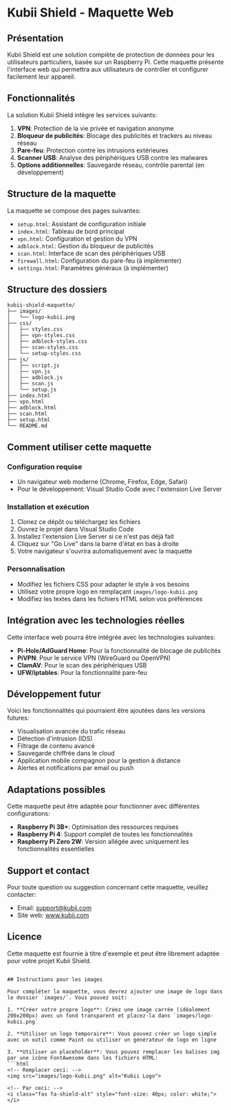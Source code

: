 # Kubii Shield - Maquette Web

## Présentation

Kubii Shield est une solution complète de protection de données pour les utilisateurs particuliers, basée sur un Raspberry Pi. Cette maquette présente l'interface web qui permettra aux utilisateurs de contrôler et configurer facilement leur appareil.

## Fonctionnalités

La solution Kubii Shield intègre les services suivants:

1. **VPN**: Protection de la vie privée et navigation anonyme
2. **Bloqueur de publicités**: Blocage des publicités et trackers au niveau réseau
3. **Pare-feu**: Protection contre les intrusions extérieures
4. **Scanner USB**: Analyse des périphériques USB contre les malwares
5. **Options additionnelles**: Sauvegarde réseau, contrôle parental (en développement)

## Structure de la maquette

La maquette se compose des pages suivantes:

- `setup.html`: Assistant de configuration initiale
- `index.html`: Tableau de bord principal
- `vpn.html`: Configuration et gestion du VPN
- `adblock.html`: Gestion du bloqueur de publicités
- `scan.html`: Interface de scan des périphériques USB
- `firewall.html`: Configuration du pare-feu (à implémenter)
- `settings.html`: Paramètres généraux (à implémenter)

## Structure des dossiers

```
kubii-shield-maquette/
├── images/
│   └── logo-kubii.png
├── css/
│   ├── styles.css
│   ├── vpn-styles.css
│   ├── adblock-styles.css
│   ├── scan-styles.css
│   └── setup-styles.css
├── js/
│   ├── script.js
│   ├── vpn.js
│   ├── adblock.js
│   ├── scan.js
│   └── setup.js
├── index.html
├── vpn.html
├── adblock.html
├── scan.html
├── setup.html
└── README.md
```

## Comment utiliser cette maquette

### Configuration requise

- Un navigateur web moderne (Chrome, Firefox, Edge, Safari)
- Pour le développement: Visual Studio Code avec l'extension Live Server

### Installation et exécution

1. Clonez ce dépôt ou téléchargez les fichiers
2. Ouvrez le projet dans Visual Studio Code
3. Installez l'extension Live Server si ce n'est pas déjà fait
4. Cliquez sur "Go Live" dans la barre d'état en bas à droite
5. Votre navigateur s'ouvrira automatiquement avec la maquette

### Personnalisation

- Modifiez les fichiers CSS pour adapter le style à vos besoins
- Utilisez votre propre logo en remplaçant `images/logo-kubii.png`
- Modifiez les textes dans les fichiers HTML selon vos préférences

## Intégration avec les technologies réelles

Cette interface web pourra être intégrée avec les technologies suivantes:

- **Pi-Hole/AdGuard Home**: Pour la fonctionnalité de blocage de publicités
- **PiVPN**: Pour le service VPN (WireGuard ou OpenVPN)
- **ClamAV**: Pour le scan des périphériques USB
- **UFW/iptables**: Pour la fonctionnalité pare-feu

## Développement futur

Voici les fonctionnalités qui pourraient être ajoutées dans les versions futures:

- Visualisation avancée du trafic réseau
- Détection d'intrusion (IDS)
- Filtrage de contenu avancé
- Sauvegarde chiffrée dans le cloud
- Application mobile compagnon pour la gestion à distance
- Alertes et notifications par email ou push

## Adaptations possibles

Cette maquette peut être adaptée pour fonctionner avec différentes configurations:

- **Raspberry Pi 3B+**: Optimisation des ressources requises
- **Raspberry Pi 4**: Support complet de toutes les fonctionnalités
- **Raspberry Pi Zero 2W**: Version allégée avec uniquement les fonctionnalités essentielles

## Support et contact

Pour toute question ou suggestion concernant cette maquette, veuillez contacter:
- Email: support@kubii.com
- Site web: www.kubii.com

## Licence

Cette maquette est fournie à titre d'exemple et peut être librement adaptée pour votre projet Kubii Shield.
```

## Instructions pour les images

Pour compléter la maquette, vous devrez ajouter une image de logo dans le dossier `images/`. Vous pouvez soit:

1. **Créer votre propre logo**: Créez une image carrée (idéalement 200x200px) avec un fond transparent et placez-la dans `images/logo-kubii.png`

2. **Utiliser un logo temporaire**: Vous pouvez créer un logo simple avec un outil comme Paint ou utiliser un générateur de logo en ligne

3. **Utiliser un placeholder**: Vous pouvez remplacer les balises img par une icône FontAwesome dans les fichiers HTML:
```html
<!-- Remplacer ceci: -->
<img src="images/logo-kubii.png" alt="Kubii Logo">

<!-- Par ceci: -->
<i class="fas fa-shield-alt" style="font-size: 40px; color: white;"></i>
